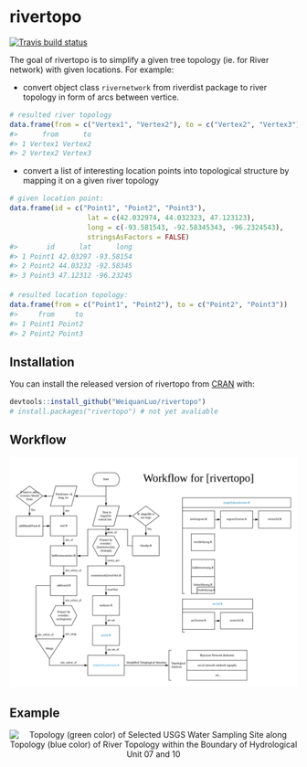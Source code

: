 
<!-- README.md is generated from README.Rmd. Please edit that file -->

# rivertopo

<!-- badges: start -->

[![Travis build
status](https://travis-ci.com/WeiquanLuo/rivertopo.svg?branch=master)](https://travis-ci.com/WeiquanLuo/rivertopo)
<!-- badges: end -->

The goal of rivertopo is to simplify a given tree topology (ie. for
River network) with given locations. For example:

  - convert object class `rivernetwork` from riverdist package to river
    topology in form of arcs between vertice.

<!-- end list -->

``` r
# resulted river topology
data.frame(from = c("Vertex1", "Vertex2"), to = c("Vertex2", "Vertex3"))
#>      from      to
#> 1 Vertex1 Vertex2
#> 2 Vertex2 Vertex3
```

  - convert a list of interesting location points into topological
    structure by mapping it on a given river topology

<!-- end list -->

``` r
# given location point:
data.frame(id = c("Point1", "Point2", "Point3"),
                   lat = c(42.032974, 44.032323, 47.123123),
                   long = c(-93.581543, -92.58345343, -96.2324543),
                   stringsAsFactors = FALSE)
#>       id      lat      long
#> 1 Point1 42.03297 -93.58154
#> 2 Point2 44.03232 -92.58345
#> 3 Point3 47.12312 -96.23245

# resulted location topology:
data.frame(from = c("Point1", "Point2"), to = c("Point2", "Point3"))
#>     from     to
#> 1 Point1 Point2
#> 2 Point2 Point3
```

## Installation

You can install the released version of rivertopo from
[CRAN](https://CRAN.R-project.org) with:

``` r
devtools::install_github("WeiquanLuo/rivertopo")
# install.packages("rivertopo") # not yet avaliable
```

## Workflow

<center>

![Workflow for rivertopo](inst/extdata/Workflow%20rivertopo.png)

</center>

## Example

<center>

![Topology (green color) of Selected USGS Water Sampling Site along
Topology (blue color) of River Topology within the Boundary of
Hydrological Unit 07 and 10](inst/extdata/riverNet.png)

</center>
